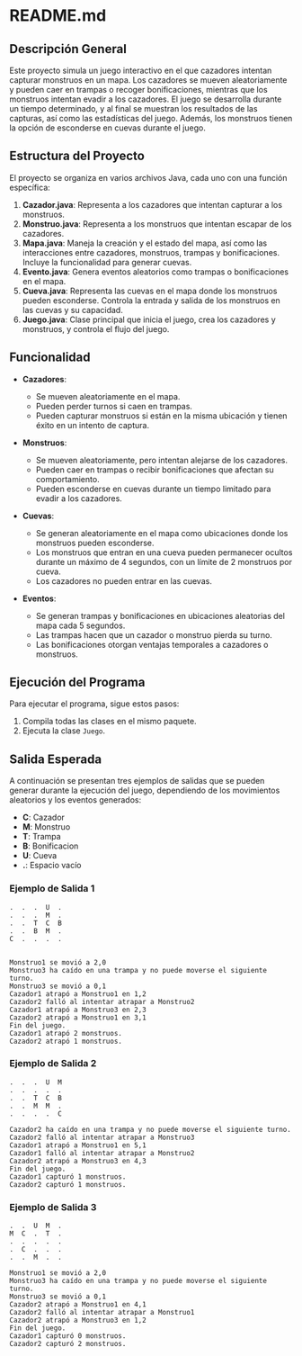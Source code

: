 # README.md

## Descripción General

Este proyecto simula un juego interactivo en el que cazadores intentan capturar monstruos en un mapa. Los cazadores se mueven aleatoriamente y pueden caer en trampas o recoger bonificaciones, mientras que los monstruos intentan evadir a los cazadores. El juego se desarrolla durante un tiempo determinado, y al final se muestran los resultados de las capturas, así como las estadísticas del juego. Además, los monstruos tienen la opción de esconderse en cuevas durante el juego.

## Estructura del Proyecto

El proyecto se organiza en varios archivos Java, cada uno con una función específica:

1. **Cazador.java**: Representa a los cazadores que intentan capturar a los monstruos.
2. **Monstruo.java**: Representa a los monstruos que intentan escapar de los cazadores.
3. **Mapa.java**: Maneja la creación y el estado del mapa, así como las interacciones entre cazadores, monstruos, trampas y bonificaciones. Incluye la funcionalidad para generar cuevas.
4. **Evento.java**: Genera eventos aleatorios como trampas o bonificaciones en el mapa.
5. **Cueva.java**: Representa las cuevas en el mapa donde los monstruos pueden esconderse. Controla la entrada y salida de los monstruos en las cuevas y su capacidad.
6. **Juego.java**: Clase principal que inicia el juego, crea los cazadores y monstruos, y controla el flujo del juego.

## Funcionalidad

- **Cazadores**:
  - Se mueven aleatoriamente en el mapa.
  - Pueden perder turnos si caen en trampas.
  - Pueden capturar monstruos si están en la misma ubicación y tienen éxito en un intento de captura.

- **Monstruos**:
  - Se mueven aleatoriamente, pero intentan alejarse de los cazadores.
  - Pueden caer en trampas o recibir bonificaciones que afectan su comportamiento.
  - Pueden esconderse en cuevas durante un tiempo limitado para evadir a los cazadores.

- **Cuevas**:
  - Se generan aleatoriamente en el mapa como ubicaciones donde los monstruos pueden esconderse.
  - Los monstruos que entran en una cueva pueden permanecer ocultos durante un máximo de 4 segundos, con un límite de 2 monstruos por cueva.
  - Los cazadores no pueden entrar en las cuevas.

- **Eventos**:
  - Se generan trampas y bonificaciones en ubicaciones aleatorias del mapa cada 5 segundos.
  - Las trampas hacen que un cazador o monstruo pierda su turno.
  - Las bonificaciones otorgan ventajas temporales a cazadores o monstruos.

## Ejecución del Programa

Para ejecutar el programa, sigue estos pasos:

1. Compila todas las clases en el mismo paquete.
2. Ejecuta la clase `Juego`.

## Salida Esperada

A continuación se presentan tres ejemplos de salidas que se pueden generar durante la ejecución del juego, dependiendo de los movimientos aleatorios y los eventos generados:


- **C**: Cazador
- **M**: Monstruo
- **T**: Trampa
- **B**: Bonificacion
- **U**: Cueva
- **.**: Espacio vacío


### Ejemplo de Salida 1


```plaintext
.  .  .  U  .
.  .  .  M  .
.  .  T  C  B
.  .  B  M  .
C  .  .  .  .


Monstruo1 se movió a 2,0
Monstruo3 ha caído en una trampa y no puede moverse el siguiente turno.
Monstruo3 se movió a 0,1
Cazador1 atrapó a Monstruo1 en 1,2
Cazador2 falló al intentar atrapar a Monstruo2
Cazador1 atrapó a Monstruo3 en 2,3
Cazador2 atrapó a Monstruo1 en 3,1
Fin del juego.
Cazador1 atrapó 2 monstruos.
Cazador2 atrapó 1 monstruos.
```



### Ejemplo de Salida 2

```plaintext
.  .  .  U  M
.  .  .  .  .
.  .  T  C  B
.  .  M  M  .
.  .  .  .  C

Cazador2 ha caído en una trampa y no puede moverse el siguiente turno.
Cazador2 falló al intentar atrapar a Monstruo3
Cazador1 atrapó a Monstruo1 en 5,1
Cazador1 falló al intentar atrapar a Monstruo2
Cazador2 atrapó a Monstruo3 en 4,3
Fin del juego.
Cazador1 capturó 1 monstruos.
Cazador2 capturó 1 monstruos.
```


### Ejemplo de Salida 3

```plaintext
.  .  U  M  .
M  C  .  T  .
.  .  .  .  .
.  C  .  .  .
.  .  M  .  .

Monstruo1 se movió a 2,0
Monstruo3 ha caído en una trampa y no puede moverse el siguiente turno.
Monstruo3 se movió a 0,1
Cazador2 atrapó a Monstruo1 en 4,1
Cazador2 falló al intentar atrapar a Monstruo1
Cazador2 atrapó a Monstruo3 en 1,2
Fin del juego.
Cazador1 capturó 0 monstruos.
Cazador2 capturó 2 monstruos.
```

